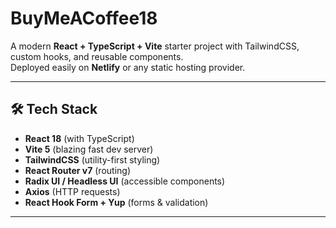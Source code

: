 # BuyMeACoffee18

A modern **React + TypeScript + Vite** starter project with TailwindCSS, custom hooks, and reusable components.  
Deployed easily on **Netlify** or any static hosting provider.

---

## 🛠 Tech Stack

- **React 18** (with TypeScript)
- **Vite 5** (blazing fast dev server)
- **TailwindCSS** (utility-first styling)
- **React Router v7** (routing)
- **Radix UI / Headless UI** (accessible components)
- **Axios** (HTTP requests)
- **React Hook Form + Yup** (forms & validation)

---

